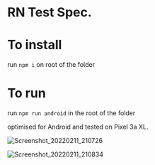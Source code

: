 # RN Test Spec.


# To install

run `npm i` on root of the folder

# To run

run `npm run android` in the root of the folder

optimised for Android and tested on Pixel 3a XL.

![Screenshot_20220211_210726](https://user-images.githubusercontent.com/18470156/153670728-ce45fb22-1adf-4b07-a49a-29e67b5c1160.png)

![Screenshot_20220211_210834](https://user-images.githubusercontent.com/18470156/153670741-737543af-70f0-431f-a9a3-8e9bb85b615e.png)
